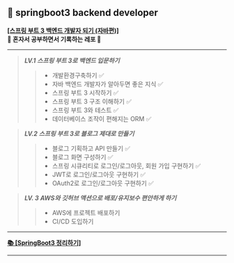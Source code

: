 ## 📗 springboot3 backend developer

**[[스프링 부트 3 백엔드 개발자 되기 (자바편)]](https://github.com/shinsunyoung/springboot-developer) <br>
📖 혼자서 공부하면서 기록하는 레포 📖**

--- 
> **_LV.1 스프링 부트 3로 백엔드 입문하기_**<br>
>> - 개발환경구축하기 ✅<br>
>> - 자바 백엔드 개발자가 알아두면 좋은 지식 ✅<br>
>> - 스프링 부트 3 시작하기 ✅<br>
>> - 스프링 부트 3 구조 이해하기 ✅<br>
>> - 스프링 부트 3와 테스트 ✅<br>
>> - 데이터베이스 조작이 편해지는 ORM ✅<br>

> _**LV.2 스프링 부트 3로 블로그 제대로 만들기**_<br>
>> - 블로그 기획하고 API 만들기 ✅<br>
>> - 블로그 화면 구성하기 ✅<br>
>> - 스프링 시큐리티로 로그인/로그아웃, 회원 가입 구현하기 ✅<br>
>> - JWT로 로그인/로그아웃 구현하기 ✅<br>
>> - OAuth2로 로그인/로그아웃 구현하기 ✅<br>

> _**LV. 3 AWS와 깃허브 액션으로 배포/유지보수 편안하게 하기**_<br>
>> - AWS에 프로젝트 배포하기 <br>
>> - CI/CD 도입하기 <br>
---

**[  📚 [SpringBoot3 정리하기]](https://resilient-kingfisher-b90.notion.site/SpringBoot3-d3247526ab444242bce61240cbd4484f?pvs=4)** <br>

---